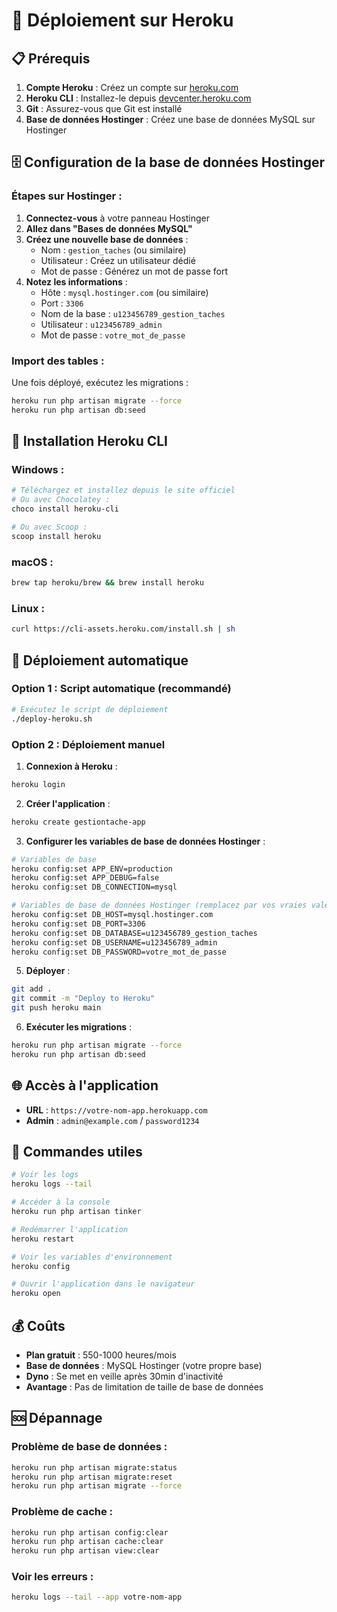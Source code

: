 # 🚀 Déploiement sur Heroku

## 📋 Prérequis

1. **Compte Heroku** : Créez un compte sur [heroku.com](https://heroku.com)
2. **Heroku CLI** : Installez-le depuis [devcenter.heroku.com](https://devcenter.heroku.com/articles/heroku-cli)
3. **Git** : Assurez-vous que Git est installé
4. **Base de données Hostinger** : Créez une base de données MySQL sur Hostinger

## 🗄️ Configuration de la base de données Hostinger

### Étapes sur Hostinger :

1. **Connectez-vous** à votre panneau Hostinger
2. **Allez dans "Bases de données MySQL"**
3. **Créez une nouvelle base de données** :
   - Nom : `gestion_taches` (ou similaire)
   - Utilisateur : Créez un utilisateur dédié
   - Mot de passe : Générez un mot de passe fort
4. **Notez les informations** :
   - Hôte : `mysql.hostinger.com` (ou similaire)
   - Port : `3306`
   - Nom de la base : `u123456789_gestion_taches`
   - Utilisateur : `u123456789_admin`
   - Mot de passe : `votre_mot_de_passe`

### Import des tables :

Une fois déployé, exécutez les migrations :
```bash
heroku run php artisan migrate --force
heroku run php artisan db:seed
```

## 🔧 Installation Heroku CLI

### Windows :
```bash
# Téléchargez et installez depuis le site officiel
# Ou avec Chocolatey :
choco install heroku-cli

# Ou avec Scoop :
scoop install heroku
```

### macOS :
```bash
brew tap heroku/brew && brew install heroku
```

### Linux :
```bash
curl https://cli-assets.heroku.com/install.sh | sh
```

## 🚀 Déploiement automatique

### Option 1 : Script automatique (recommandé)
```bash
# Exécutez le script de déploiement
./deploy-heroku.sh
```

### Option 2 : Déploiement manuel

1. **Connexion à Heroku** :
```bash
heroku login
```

2. **Créer l'application** :
```bash
heroku create gestiontache-app
```

3. **Configurer les variables de base de données Hostinger** :
```bash
# Variables de base
heroku config:set APP_ENV=production
heroku config:set APP_DEBUG=false
heroku config:set DB_CONNECTION=mysql

# Variables de base de données Hostinger (remplacez par vos vraies valeurs)
heroku config:set DB_HOST=mysql.hostinger.com
heroku config:set DB_PORT=3306
heroku config:set DB_DATABASE=u123456789_gestion_taches
heroku config:set DB_USERNAME=u123456789_admin
heroku config:set DB_PASSWORD=votre_mot_de_passe
```

5. **Déployer** :
```bash
git add .
git commit -m "Deploy to Heroku"
git push heroku main
```

6. **Exécuter les migrations** :
```bash
heroku run php artisan migrate --force
heroku run php artisan db:seed
```

## 🌐 Accès à l'application

- **URL** : `https://votre-nom-app.herokuapp.com`
- **Admin** : `admin@example.com` / `password1234`

## 🔧 Commandes utiles

```bash
# Voir les logs
heroku logs --tail

# Accéder à la console
heroku run php artisan tinker

# Redémarrer l'application
heroku restart

# Voir les variables d'environnement
heroku config

# Ouvrir l'application dans le navigateur
heroku open
```

## 💰 Coûts

- **Plan gratuit** : 550-1000 heures/mois
- **Base de données** : MySQL Hostinger (votre propre base)
- **Dyno** : Se met en veille après 30min d'inactivité
- **Avantage** : Pas de limitation de taille de base de données

## 🆘 Dépannage

### Problème de base de données :
```bash
heroku run php artisan migrate:status
heroku run php artisan migrate:reset
heroku run php artisan migrate --force
```

### Problème de cache :
```bash
heroku run php artisan config:clear
heroku run php artisan cache:clear
heroku run php artisan view:clear
```

### Voir les erreurs :
```bash
heroku logs --tail --app votre-nom-app
```
